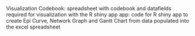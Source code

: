 Visualization Codebook: spreadsheet with codebook and datafields required for visualization with the R shiny app
app: code for R shiny app to create Epi Curve, Network Graph and Gantt Chart from data populated into the excel spreadsheet
